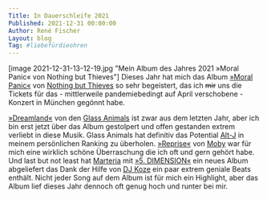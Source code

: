 ```yaml
---
Title: In Dauerschleife 2021
Published: 2021-12-31 00:00:00
Author: René Fischer
Layout: blog
Tag: #liebefürdieohren
---
```

[image 2021-12-31-13-12-19.jpg "Mein Album des Jahres 2021 »Moral Panic« von Nothing but Thieves"]
Dieses Jahr hat mich das Album [»Moral Panic«](https://open.spotify.com/album/3hDxbjNyiWDhOFBXSThxVF) von [Nothing but Thieves](https://www.laut.de/Nothing-But-Thieves) so sehr begeistert, das ich ~~mir~~ uns die Tickets für das - mittlerweile pandemiebedingt auf April verschobene - Konzert in München gegönnt habe.

[»Dreamland«](https://open.spotify.com/album/5bfpRtBW7RNRdsm3tRyl3R) von den [Glass Animals](https://www.laut.de/Glass-Animals) ist zwar aus dem letzten Jahr, aber ich bin erst jetzt über das Album gestolpert und offen gestanden extrem verliebt in diese Musik. Glass Animals hat definitiv das Potential [Alt-J](https://www.laut.de/Alt-J) in meinem persönlichen Ranking zu überholen. [»Reprise«](https://open.spotify.com/album/1bqeVjo54gj4BjjOH8dC97) von [Moby](https://www.laut.de/Moby) war für mich eine wirklich schöne Überraschung die ich oft und gern gehört habe. Und last but not least hat [Marteria](https://www.laut.de/Marteria) mit [»5. DIMENSION«](https://open.spotify.com/album/19Y5unyuRZrnaKxRLzbQBs) ein neues Album abgeliefert das Dank der Hilfe von [DJ Koze](https://www.laut.de/DJ-Koze) ein paar extrem geniale Beats enthält. Nicht jeder Song auf dem Album ist für mich ein Highlight, aber das Album lief dieses Jahr dennoch oft genug hoch und runter bei mir.
